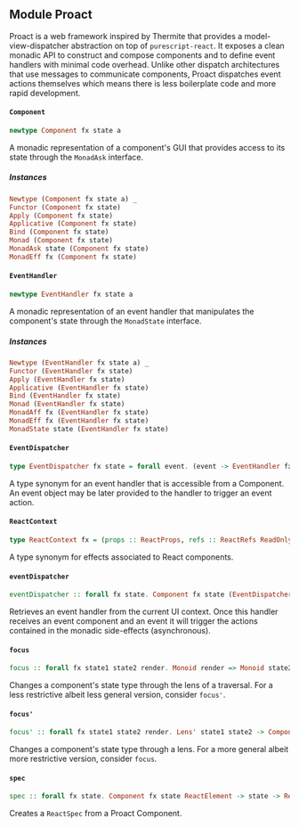 ## Module Proact

Proact is a web framework inspired by Thermite that provides a
model-view-dispatcher abstraction on top of `purescript-react`. It exposes
a clean monadic API to construct and compose components and to define event
handlers with minimal code overhead. Unlike other dispatch architectures
that use messages to communicate components, Proact dispatches event
actions themselves which means there is less boilerplate code and more
rapid development.

#### `Component`

``` purescript
newtype Component fx state a
```

A monadic representation of a component's GUI that provides access to its
state through the `MonadAsk` interface.

##### Instances
``` purescript
Newtype (Component fx state a) _
Functor (Component fx state)
Apply (Component fx state)
Applicative (Component fx state)
Bind (Component fx state)
Monad (Component fx state)
MonadAsk state (Component fx state)
MonadEff fx (Component fx state)
```

#### `EventHandler`

``` purescript
newtype EventHandler fx state a
```

A monadic representation of an event handler that manipulates the
component's state through the `MonadState` interface.

##### Instances
``` purescript
Newtype (EventHandler fx state a) _
Functor (EventHandler fx state)
Apply (EventHandler fx state)
Applicative (EventHandler fx state)
Bind (EventHandler fx state)
Monad (EventHandler fx state)
MonadAff fx (EventHandler fx state)
MonadEff fx (EventHandler fx state)
MonadState state (EventHandler fx state)
```

#### `EventDispatcher`

``` purescript
type EventDispatcher fx state = forall event. (event -> EventHandler fx state Unit) -> (event -> Eff (ReactContext fx) Unit)
```

A type synonym for an event handler that is accessible from a Component.
An event object may be later provided to the handler to trigger an event
action.

#### `ReactContext`

``` purescript
type ReactContext fx = (props :: ReactProps, refs :: ReactRefs ReadOnly, state :: ReactState ReadWrite | fx)
```

A type synonym for effects associated to React components.

#### `eventDispatcher`

``` purescript
eventDispatcher :: forall fx state. Component fx state (EventDispatcher fx state)
```

Retrieves an event handler from the current UI context. Once this handler
receives an event component and an event it will trigger the actions
contained in the monadic side-effects (asynchronous).

#### `focus`

``` purescript
focus :: forall fx state1 state2 render. Monoid render => Monoid state2 => Traversal' state1 state2 -> Component fx state2 render -> Component fx state1 render
```

Changes a component's state type through the lens of a traversal.
For a less restrictive albeit less general version, consider `focus'`.

#### `focus'`

``` purescript
focus' :: forall fx state1 state2 render. Lens' state1 state2 -> Component fx state2 render -> Component fx state1 render
```

Changes a component's state type through a lens.
For a more general albeit more restrictive version, consider `focus`.

#### `spec`

``` purescript
spec :: forall fx state. Component fx state ReactElement -> state -> ReactSpec {  } state fx
```

Creates a `ReactSpec` from a Proact Component.


